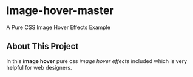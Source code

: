 # Image-hover-master
A Pure CSS Image Hover Effects Example


## About This Project
In this <b>image hover</b> pure css <em>image hover effects</em> included which is very helpful for web designers.
